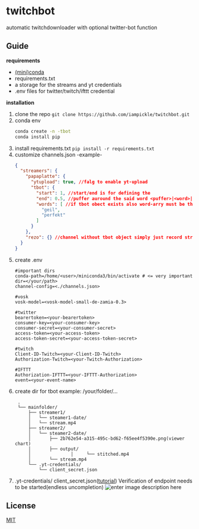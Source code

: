 # twitchbot

automatic twitchdownloader with optional twitter-bot function

## Guide

**requirements**

- [(mini)conda](https://docs.conda.io/en/latest/miniconda.html)
- requirements.txt
- a storage for the streams and yt credentials
- .env files for twitter/twitch/ifttt credential

**installation**

1. clone the repo
   `git clone https://github.com/iampickle/twitchbot.git`
2. conda env
   ```bash
   conda create -n -tbot
   conda install pip
   ```
3. install requirements.txt
   `pip install -r requirements.txt`
4. customize channels.json
   -example-
   ```json
   {
     "streamers": {
       "papaplatte": {
         "ytupload": true, //falg to enable yt-upload
         "tbot": {
           "start": 1, //start/end is for defining the 
           "end": 0.5, //puffer auround the said word <puffer>|<word>|<puffer>
           "words": [ //if tbot obect exists also word-arry must be there
             "geil",
             "perfekt"
           ]
         }
       },
       "rezo": {} //channel without tbot object simply just record streams
     }
   }
   ```
5. create .env
   ```env
   #important dirs
   conda-path=/home/<user>/miniconda3/bin/activate # <= very important
   dir=</your/path>
   channel-config=<./channels.json>

   #vosk
   vosk-model=<vosk-model-small-de-zamia-0.3>

   #twitter
   bearertoken=<your-bearertoken>
   consumer-key=<your-consumer-key>
   consumer-secret=<your-consumer-secret>
   access-token=<your-access-token>
   access-token-secret=<your-access-token-secret>

   #twitch
   Client-ID-Twitch=<your-Client-ID-Twitch>
   Authorization-Twitch=<your-Twitch-Authorization>

   #IFTTT
   Authorization-IFTTT=<your-IFTTT-Authorization>
   event=<your-event-name>
   ```
6. create dir for tbot
   example: /your/folder/...
   ```tree
    .
    └── mainfolder/ 
   		├── streamer1/ 
   		│ 	└── steamer1-date/ 
   		│ 	└── stream.mp4 
   		├── streamer2/
   		│	└── steamer2-date/ 
   		│		├── 2b762e54-a315-495c-bd62-f65ee4f5390e.png(viewer chart) 
   		│		├── output/
   		│               │     └── stitched.mp4 
   		│ 		└── stream.mp4 
   		└── .yt-credentials/ 
   			└── client_secret.json
   ```
7. .yt-credentials/
   client_secret.json([tutorial](https://developers.google.com/youtube/v3/guides/authentication?hl=de))
   Verification of endpoint needs to be started(endless uncompletion)
   ![enter image description here](https://i.imgur.com/TKsc7DA.png)

## License

[MIT](https://choosealicense.com/licenses/mit/)
